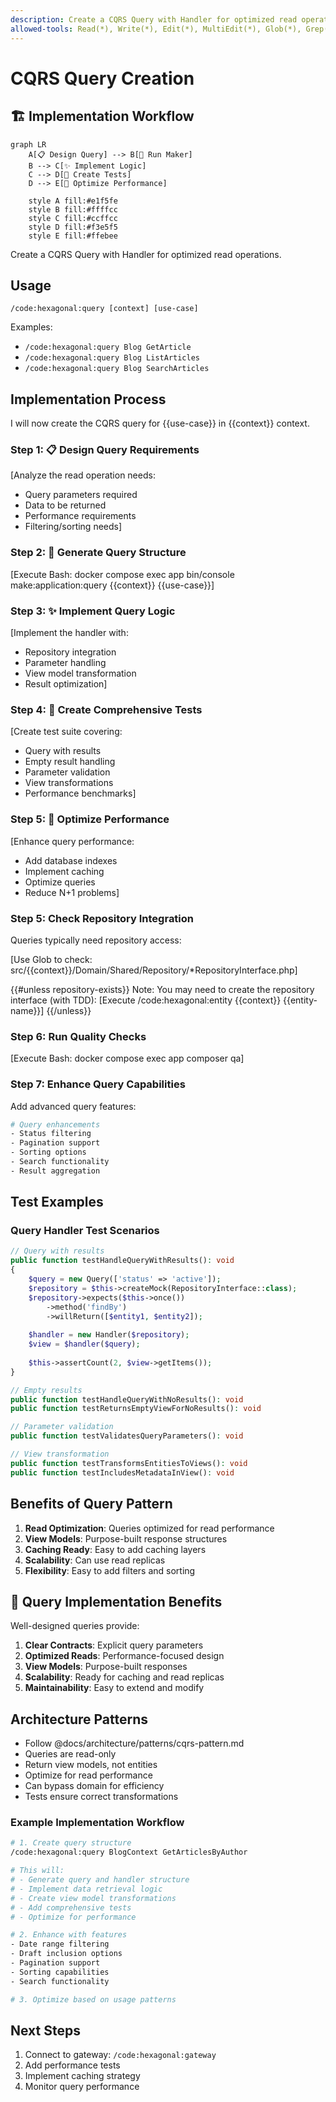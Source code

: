 ```yaml
---
description: Create a CQRS Query with Handler for optimized read operations
allowed-tools: Read(*), Write(*), Edit(*), MultiEdit(*), Glob(*), Grep(*), Bash(*), TodoWrite
---
```


# CQRS Query Creation

## 🏗️ Implementation Workflow

```mermaid
graph LR
    A[📋 Design Query] --> B[🔧 Run Maker]
    B --> C[✨ Implement Logic]
    C --> D[🧪 Create Tests]
    D --> E[🎯 Optimize Performance]
    
    style A fill:#e1f5fe
    style B fill:#ffffcc
    style C fill:#ccffcc
    style D fill:#f3e5f5
    style E fill:#ffebee
```

Create a CQRS Query with Handler for optimized read operations.

## Usage
`/code:hexagonal:query [context] [use-case]`

Examples:
- `/code:hexagonal:query Blog GetArticle`
- `/code:hexagonal:query Blog ListArticles`
- `/code:hexagonal:query Blog SearchArticles`

## Implementation Process

I will now create the CQRS query for {{use-case}} in {{context}} context.

### Step 1: 📋 Design Query Requirements

[Analyze the read operation needs:
- Query parameters required
- Data to be returned
- Performance requirements
- Filtering/sorting needs]

### Step 2: 🔧 Generate Query Structure

[Execute Bash: docker compose exec app bin/console make:application:query {{context}} {{use-case}}]

### Step 3: ✨ Implement Query Logic

[Implement the handler with:
- Repository integration
- Parameter handling
- View model transformation
- Result optimization]

### Step 4: 🧪 Create Comprehensive Tests

[Create test suite covering:
- Query with results
- Empty result handling
- Parameter validation
- View transformations
- Performance benchmarks]

### Step 5: 🎯 Optimize Performance

[Enhance query performance:
- Add database indexes
- Implement caching
- Optimize queries
- Reduce N+1 problems]

### Step 5: Check Repository Integration

Queries typically need repository access:

[Use Glob to check: src/{{context}}/Domain/Shared/Repository/*RepositoryInterface.php]

{{#unless repository-exists}}
Note: You may need to create the repository interface (with TDD):
[Execute /code:hexagonal:entity {{context}} {{entity-name}}]
{{/unless}}

### Step 6: Run Quality Checks

[Execute Bash: docker compose exec app composer qa]

### Step 7: Enhance Query Capabilities

Add advanced query features:

```bash
# Query enhancements
- Status filtering
- Pagination support
- Sorting options
- Search functionality
- Result aggregation
```

## Test Examples

### Query Handler Test Scenarios
```php
// Query with results
public function testHandleQueryWithResults(): void
{
    $query = new Query(['status' => 'active']);
    $repository = $this->createMock(RepositoryInterface::class);
    $repository->expects($this->once())
        ->method('findBy')
        ->willReturn([$entity1, $entity2]);
    
    $handler = new Handler($repository);
    $view = $handler($query);
    
    $this->assertCount(2, $view->getItems());
}

// Empty results
public function testHandleQueryWithNoResults(): void
public function testReturnsEmptyViewForNoResults(): void

// Parameter validation
public function testValidatesQueryParameters(): void

// View transformation
public function testTransformsEntitiesToViews(): void
public function testIncludesMetadataInView(): void
```

## Benefits of Query Pattern

1. **Read Optimization**: Queries optimized for read performance
2. **View Models**: Purpose-built response structures
3. **Caching Ready**: Easy to add caching layers
4. **Scalability**: Can use read replicas
5. **Flexibility**: Easy to add filters and sorting

## 🚨 Query Implementation Benefits

Well-designed queries provide:

1. **Clear Contracts**: Explicit query parameters
2. **Optimized Reads**: Performance-focused design
3. **View Models**: Purpose-built responses
4. **Scalability**: Ready for caching and read replicas
5. **Maintainability**: Easy to extend and modify

## Architecture Patterns
- Follow @docs/architecture/patterns/cqrs-pattern.md
- Queries are read-only
- Return view models, not entities
- Optimize for read performance
- Can bypass domain for efficiency
- Tests ensure correct transformations

### Example Implementation Workflow

```bash
# 1. Create query structure
/code:hexagonal:query BlogContext GetArticlesByAuthor

# This will:
# - Generate query and handler structure
# - Implement data retrieval logic
# - Create view model transformations
# - Add comprehensive tests
# - Optimize for performance

# 2. Enhance with features
- Date range filtering
- Draft inclusion options
- Pagination support
- Sorting capabilities
- Search functionality

# 3. Optimize based on usage patterns
```

## Next Steps
1. Connect to gateway: `/code:hexagonal:gateway`
2. Add performance tests
3. Implement caching strategy
4. Monitor query performance